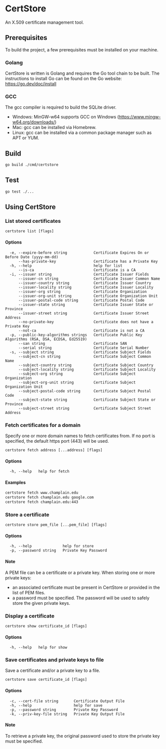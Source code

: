 # CertStore

An X.509 certificate management tool.

## Prerequisites

To build the project, a few prerequisites must be installed on your machine.

### Golang

CertStore is written is Golang and requires the Go tool chain to be built.
The instructions to install Go can be found on the Go website: https://go.dev/doc/install

### GCC

The gcc compiler is required to build the SQLite driver.

- Windows: MinGW-w64 supports GCC on Windows (https://www.mingw-w64.org/downloads/)
- Mac: gcc can be installed via Homebrew.
- Linux: gcc can be installed via a common package manager such as APT or YUM.

## Build

```bash
go build ./cmd/certstore
```

## Test

```bash
go test ./...
```

## Using CertStore

### List stored certificates

```
certstore list [flags]
```

#### Options

```
  -e, --expire-before string            Certificate Expires On or Before Date (yyyy-mm-dd)
      --has-private-key                 Certificate has a Private Key
  -h, --help                            help for list
      --is-ca                           Certificate is a CA
  -i, --issuer string                   Certificate Issuer Fields
      --issuer-cn string                Certificate Issuer Common Name
      --issuer-country string           Certificate Issuer Country
      --issuer-locality string          Certificate Issuer Locality
      --issuer-org string               Certificate Organization
      --issuer-org-unit string          Certificate Organization Unit
      --issuer-postal-code string       Certificate Postal Code
      --issuer-state string             Certificate Issuer State or Province
      --issuer-street string            Certificate Issuer Street Address
      --no-private-key                  Certificate does not have a Private Key
      --not-ca                          Certificate is not a CA
  -p, --public-key-algorithms strings   Certificate Public Key Algorithms (RSA, DSA, ECDSA, Ed25519)
      --san string                      Certificate SAN
      --serial string                   Certificate Serial Number
  -s, --subject string                  Certificate Subject Fields
      --subject-cn string               Certificate Subject Common Name
      --subject-country string          Certificate Subject Country
      --subject-locality string         Certificate Subject Locality
      --subject-org string              Certificate Subject Organization
      --subject-org-unit string         Certificate Subject Organization Unit
      --subject-postal-code string      Certificate Subject Postal Code
      --subject-state string            Certificate Subject State or Province
      --subject-street string           Certificate Subject Street Address
```

### Fetch certificates for a domain

Specify one or more domain names to fetch certificates from. If no port is specified, the default https port (443) will be used.

```
certstore fetch address [...address] [flags]
```

#### Options

```
  -h, --help   help for fetch
```

#### Examples

```bash
certstore fetch www.champlain.edu
certstore fetch champlain.edu google.com
certstore fetch champlain.edu:443
```

### Store a certificate

```
certstore store pem_file [...pem_file] [flags]
```

#### Options

```
  -h, --help              help for store
  -p, --password string   Private Key Password
```

#### Note

A PEM file can be a certificate or a private key.
When storing one or more private keys:
- an associated certificate must be present in CertStore or provided in the list of PEM files.
- a password must be specified. The password will be used to safely store the given private keys.

### Display a certificate

```
certstore show certificate_id [flags]
```

#### Options

```
  -h, --help   help for show
```

### Save certificates and private keys to file

Save a certificate and/or a private key to a file.

```
certstore save certificate_id [flags]
```

#### Options

```
  -c, --cert-file string       Certificate Output File
  -h, --help                   help for save
  -p, --password string        Private Key Password
  -k, --priv-key-file string   Private Key Output File
```

#### Note

To retrieve a private key, the original password used to store the private key must be specified.
